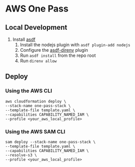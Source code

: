 # AWS One Pass

## Local Development
1. Install [asdf](https://asdf-vm.com/guide/getting-started.html)
    1. Install the nodejs plugin with `asdf plugin-add nodejs`
    2. Configure the [asdf-direnv](https://github.com/asdf-community/asdf-direnv) plugin
    3. Run `asdf install` from the repo root
    4. Run `direnv allow`

## Deploy
### Using the AWS CLI
```
aws cloudformation deploy \
--stack-name one-pass-stack \
--template-file template.yaml \
--capabilities CAPABILITY_NAMED_IAM \
--profile <your_aws_local_profile>
```
### Using the AWS SAM CLI
```
sam deploy --stack-name one-pass-stack \
--template-file template.yaml \
--capabilities CAPABILITY_NAMED_IAM \
--resolve-s3 \
--profile <your_aws_local_profile>
```

